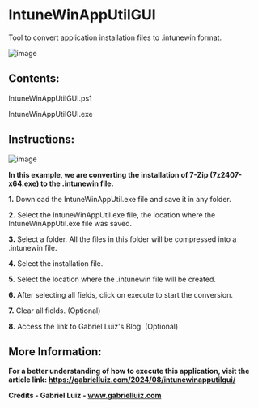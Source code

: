 # IntuneWinAppUtilGUI
Tool to convert application installation files to .intunewin format.

![image](https://github.com/user-attachments/assets/3fdef248-895b-485b-916d-835a06b8212c)

## **Contents:**

IntuneWinAppUtilGUI.ps1

IntuneWinAppUtilGUI.exe

## **Instructions:**

![image](https://github.com/user-attachments/assets/6236f6d5-db20-4664-aaca-9b5c47242273)

**In this example, we are converting the installation of 7-Zip (7z2407-x64.exe) to the .intunewin file.**

 **1.** Download the IntuneWinAppUtil.exe file and save it in any folder.

 **2.** Select the IntuneWinAppUtil.exe file, the location where the IntuneWinAppUtil.exe file was saved.

 **3.** Select a folder. All the files in this folder will be compressed into a .intunewin file.

 **4.** Select the installation file.

 **5.** Select the location where the .intunewin file will be created.

 **6.** After selecting all fields, click on execute to start the conversion.

 **7.** Clear all fields. (Optional)

 **8.** Access the link to Gabriel Luiz's Blog. (Optional)

## **More Information:**

**For a better understanding of how to execute this application, visit the article link: https://gabrielluiz.com/2024/08/intunewinapputilgui/**

**Credits - Gabriel Luiz - www.gabrielluiz.com**
